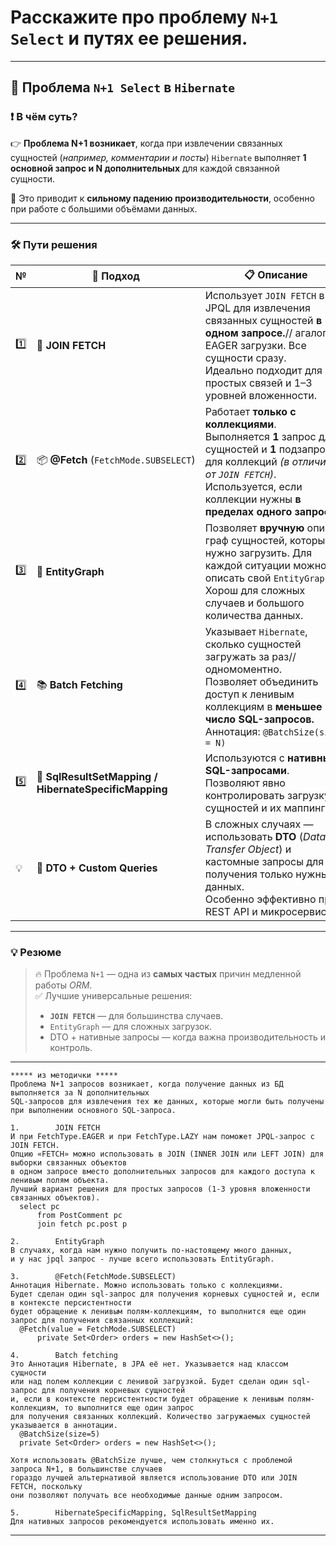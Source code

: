 # Расскажите про проблему `N+1 Select` и путях ее решения.

---
## 🐢 Проблема `N+1 Select` в `Hibernate`

### ❗️ В чём суть?
👉 **Проблема N+1 возникает**, когда при извлечении связанных сущностей (_например, комментарии и посты_) `Hibernate` выполняет **1 основной запрос и N дополнительных** для каждой связанной сущности.

🔎 Это приводит к **сильному падению производительности**, особенно при работе с большими объёмами данных.

---
### 🛠 Пути решения

|**№**|🔧 **Подход**|📋 **Описание**|
|---|---|---|
|1️⃣|🔗 **JOIN FETCH**|Использует `JOIN FETCH` в JPQL для извлечения связанных сущностей **в одном запросе.**// агалог EAGER загрузки. Все сущности сразу.  <br>Идеально подходит для простых связей и 1–3 уровней вложенности.|
|2️⃣|📦 **@Fetch** (`FetchMode.SUBSELECT`)|Работает **только с коллекциями**.  <br>Выполняется **1** запрос для сущностей и **1** подзапрос для коллекций _(в отличии от `JOIN FETCH`)_.  <br>Используется, если коллекции нужны **в пределах одного запроса.**|
|3️⃣|🧠 **EntityGraph**|Позволяет **вручную** описать граф сущностей, который нужно загрузить. Для каждой ситуации можно описать свой `EntityGraph`.  <br>Хорош для сложных случаев и большого количества данных.|
|4️⃣|📚 **Batch Fetching**|Указывает `Hibernate`, сколько сущностей загружать за раз// одномоментно.  <br>Позволяет объединить доступ к ленивым коллекциям в **меньшее число SQL-запросов.**  <br>Аннотация: `@BatchSize(size = N)`|
|5️⃣|📝 **SqlResultSetMapping / HibernateSpecificMapping**|Используются с **нативными SQL-запросами**.  <br>Позволяют явно контролировать загрузку сущностей и их маппинг.|
|💡|🧾 **DTO + Custom Queries**|В сложных случаях — использовать **DTO** (_Data Transfer Object_) и кастомные запросы для получения только нужных данных.  <br>Особенно эффективно при REST API и микросервисах.|

---
### 💡 Резюме
> 🔥 Проблема `N+1` — одна из **самых частых** причин медленной работы _ORM_.  
> ✅ Лучшие универсальные решения:
> 
> - **`JOIN FETCH`** — для большинства случаев.
> - `EntityGraph` — для сложных загрузок.
> - DTO + нативные запросы — когда важна производительность и контроль.

---

```
***** из методички *****
Проблема N+1 запросов возникает, когда получение данных из БД выполняется за N дополнительных 
SQL-запросов для извлечения тех же данных, которые могли быть получены при выполнении основного SQL-запроса.

1.        JOIN FETCH
И при FetchType.EAGER и при FetchType.LAZY нам поможет JPQL-запрос с JOIN FETCH. 
Опцию «FETCH» можно использовать в JOIN (INNER JOIN или LEFT JOIN) для выборки связанных объектов 
в одном запросе вместо дополнительных запросов для каждого доступа к ленивым полям объекта.
Лучший вариант решения для простых запросов (1-3 уровня вложенности связанных объектов).
  select pc
      from PostComment pc
      join fetch pc.post p
        
2.        EntityGraph
В случаях, когда нам нужно получить по-настоящему много данных, 
и у нас jpql запрос - лучше всего использовать EntityGraph.

3.        @Fetch(FetchMode.SUBSELECT)
Аннотация Hibernate. Можно использовать только с коллекциями. 
Будет сделан один sql-запрос для получения корневых сущностей и, если в контексте персистентности 
будет обращение к ленивым полям-коллекциям, то выполнится еще один запрос для получения связанных коллекций:
  @Fetch(value = FetchMode.SUBSELECT)
      private Set<Order> orders = new HashSet<>();
        
4.        Batch fetching
Это Аннотация Hibernate, в JPA её нет. Указывается над классом сущности 
или над полем коллекции с ленивой загрузкой. Будет сделан один sql-запрос для получения корневых сущностей 
и, если в контексте персистентности будет обращение к ленивым полям-коллекциям, то выполнится еще один запрос 
для получения связанных коллекций. Количество загружаемых сущностей указывается в аннотации.
  @BatchSize(size=5)
  private Set<Order> orders = new HashSet<>();

Хотя использовать @BatchSize лучше, чем столкнуться с проблемой запроса N+1, в большинстве случаев 
гораздо лучшей альтернативой является использование DTO или JOIN FETCH, поскольку 
они позволяют получать все необходимые данные одним запросом.

5.        HibernateSpecificMapping, SqlResultSetMapping
Для нативных запросов рекомендуется использовать именно их.

```

---
